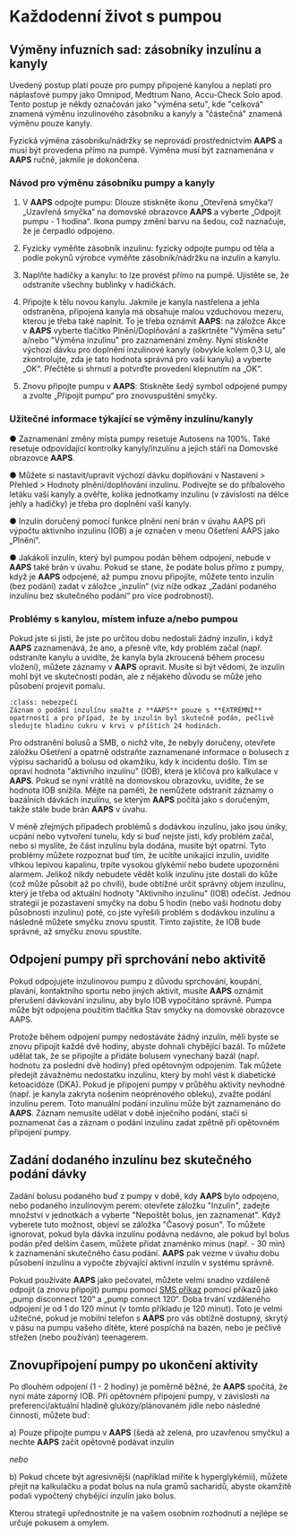 # Každodenní život s pumpou

## Výměny infuzních sad: zásobníky inzulínu a kanyly

Uvedený postup platí pouze pro pumpy připojené kanylou a neplatí pro náplasťové pumpy jako Omnipod, Medtrum Nano, Accu-Check Solo apod. Tento postup je někdy označován jako "výměna setu", kde "celková" znamená výměnu inzulinového zásobníku a kanyly a "částečná" znamená výměnu pouze kanyly.

Fyzická výměna zásobníku/nádržky se neprovádí prostřednictvím **AAPS** a musí být provedena přímo na pumpě. Výměna musí být zaznamenána v **AAPS** ručně, jakmile je dokončena.

### Návod pro výměnu zásobníku pumpy a kanyly

1. V **AAPS** odpojte pumpu: Dlouze stiskněte ikonu „Otevřená smyčka“/„Uzavřená smyčka“ na domovské obrazovce **AAPS** a vyberte „Odpojit pumpu - 1 hodina“. Ikona pumpy změní barvu na šedou, což naznačuje, že je čerpadlo odpojeno.

2. Fyzicky vyměňte zásobník inzulinu: fyzicky odpojte pumpu od těla a podle pokynů výrobce vyměňte zásobník/nádržku na inzulín a kanylu.

3. Naplňte hadičky a kanylu: to lze provést přímo na pumpě. Ujistěte se, že odstraníte všechny bublinky v hadičkách.

4. Připojte k tělu novou kanylu. Jakmile je kanyla nastřelena a jehla odstraněna, připojená kanyla má obsahuje malou vzduchovou mezeru, kterou je třeba také naplnit. To je třeba oznámit **AAPS**: na záložce Akce v **AAPS** vyberte tlačítko Plnění/Doplňování a zaškrtněte "Výměna setu" a/nebo "Výměna inzulínu" pro zaznamenání změny. Nyní stiskněte výchozí dávku pro doplnění inzulinové kanyly (obvykle kolem 0,3 U, ale zkontrolujte, zda je tato hodnota správná pro vaši kanylu) a vyberte „OK“. Přečtěte si shrnutí a potvrďte provedení klepnutím na „OK“.

5. Znovu připojte pumpu v **AAPS**: Stiskněte šedý symbol odpojené pumpy a zvolte „Připojit pumpu“ pro znovuspuštění smyčky.

### Užitečné informace týkající se výměny inzulínu/kanyly

●	Zaznamenání změny místa pumpy resetuje Autosens na 100%. Také resetuje odpovídající kontrolky kanyly/inzulínu a jejich stáří na Domovské obrazovce **AAPS**.

●	Můžete si nastavit/upravit výchozí dávku doplňování v Nastavení > Přehled > Hodnoty plnění/doplňování inzulinu. Podívejte se do příbalového letáku vaší kanyly a ověřte, kolika jednotkamy inzulinu (v závislosti na délce jehly a hadičky) je třeba pro doplnění vaší kanyly.

●	Inzulín doručený pomocí funkce plnění není brán v úvahu AAPS při výpočtu aktivního inzulinu (IOB) a je označen v menu Ošetření AAPS jako „Plnění“.

●	Jakákoli inzulín, který byl pumpou podán během odpojení, nebude v **AAPS** také brán v úvahu. Pokud se stane, že podáte bolus přímo z pumpy, když je **AAPS** odpojené, až pumpu znovu připojíte, můžete tento inzulín (bez podání) zadat v záložce „inzulín“ (viz níže odkaz „Zadání podaného inzulínu bez skutečného podání“ pro více podrobností).

### Problémy s kanylou, místem infuze a/nebo pumpou

Pokud jste si jisti, že jste po určitou dobu nedostali žádný inzulín, i když **AAPS** zaznamenává, že ano, a přesně víte, kdy problém začal (např. odstraníte kanylu a uvidíte, že kanyla byla zkroucená během procesu vložení), můžete záznamy v **AAPS** opravit. Musíte si být vědomi, že inzulín mohl být ve skutečnosti podán, ale z nějakého důvodu se může jeho působení projevit pomalu.

```{admonition} Caution - Risk of Hypoglycemia
:class: nebezpečí
Záznam o podání inzulínu smažte z **AAPS** pouze s **EXTRÉMNÍ** opatrností a pro případ, že by inzulín byl skutečně podán, pečlivě sledujte hladinu cukru v krvi v příštích 24 hodinách.
```

Pro odstranění bolusů a SMB, o nichž víte, že nebyly doručeny, otevřete záložku Ošetření a opatrně odstraňte zaznamenané informace o bolusech z výpisu sacharidů a bolusu od okamžiku, kdy k incidentu došlo. Tím se opraví hodnota "aktivního inzulínu" (IOB), která je klíčová pro kalkulace v **AAPS**. Pokud se nyní vrátítě na domovskou obrazovku, uvidíte, že se hodnota IOB snížila. Mějte na paměti, že nemůžete odstranit záznamy o bazálních dávkách inzulínu, se kterým **AAPS** počítá jako s doručeným, takže stále bude brán **AAPS** v úvahu.

V méně zřejmých případech problémů s dodávkou inzulínu, jako jsou úniky, ucpání nebo vytvoření tunelu, kdy si buď nejste jisti, kdy problém začal, nebo si myslíte, že část inzulínu byla dodána, musíte být opatrní. Tyto problémy můžete rozpoznat buď tím, že ucítíte unikající inzulín, uvidíte vlhkou lepivou kapalinu, trpíte vysokou glykémií nebo budete upozorněni alarmem. Jelikož nikdy nebudete vědět kolik inzulínu jste dostali do kůže (což může působit až po chvíli), bude obtížné určit správný objem inzulínu, který je třeba od aktuální hodnoty "Aktivního inzulínu" (IOB) odečíst. Jednou strategií je pozastavení smyčky na dobu 5 hodin (nebo vaši hodnotu doby působnosti inzulínu) poté, co jste vyřešili problém s dodávkou inzulínu a následně můžete smyčku znovu spustit. Tímto zajistíte, že IOB bude správné, až smyčku znovu spustíte.

## Odpojení pumpy při sprchování nebo aktivitě

Pokud odpojujete inzulinovou pumpu z důvodu sprchování, koupání, plavání, kontaktního sportu nebo jiných aktivit, musíte **AAPS** oznámit přerušení dávkování inzulinu, aby bylo IOB vypočítáno správně. Pumpa může být odpojena použitím tlačítka Stav smyčky na domovské obrazovce AAPS.

Protože během odpojení pumpy nedostáváte žádný inzulín, měli byste se znovu připojit každé dvě hodiny, abyste dohnali chybějící bazál. To můžete udělat tak, že se připojíte a přidáte bolusem vynechaný bazál (např. hodnotu za poslední dvě hodiny) před opětovným odpojením. Tak můžete předejít závažnému nedostatku inzulínu, který by mohl vést k diabetické ketoacidóze (DKA). Pokud je připojení pumpy v průběhu aktivity nevhodné (např. je kanyla zakryta nošením neoprénového obleku), zvažte podání inzulínu perem. Toto manuální podání inzulínu může být zaznamenáno do **AAPS**. Záznam nemusíte udělat v době inječního podání, stačí si poznamenat čas a záznam o podání inzulínu zadat zpětně při opětovném připojení pumpy.

## Zadání dodaného inzulínu bez skutečného podání dávky

Zadání bolusu podaného buď z pumpy v době, kdy **AAPS** bylo odpojeno, nebo podaného inzulínovým perem: otevřete záložku "Inzulín", zadejte množství v jednotkách a vyberte "Nepoštět bolus, jen zaznamenat". Když vyberete tuto možnost, objeví se záložka "Časový posun". To můžete ignorovat, pokud byla dávka inzulínu podávna nedávno, ale pokud byl bolus podán před delším časem, můžete přidat znaménko minus (např. - 30 min) k zaznamenání skutečného času podání. **AAPS** pak vezme v úvahu dobu působení inzulínu a vypočte zbývající aktivní inzulín v systému správně.

Pokud používáte **AAPS** jako pečovatel, můžete velmi snadno vzdáleně odpojit (a znovu připojit) pumpu pomocí [SMS příkaz](sms-commands) pomocí příkazů jako „pump disconnect 120“ a „pump connect 120“. Doba trvání vzdáleného odpojení je od 1 do 120 minut (v tomto příkladu je 120 minut). Toto je velmi užitečné, pokud je mobilní telefon s **AAPS** pro vás obtížně dostupný, skrytý v pásu na pumpu vašeho dítěte, které pospíchá na bazén, nebo je pečlivě střežen (nebo používán) teenagerem.

## Znovupřipojení pumpy po ukončení aktivity

Po dlouhém odpojení (1 - 2 hodiny) je poměrně běžné, že **AAPS** spočítá, že nyní máte záporný IOB. Při opětovném připojení pumpy, v závislosti na preferenci/aktuální hladině glukózy/plánovaném jídle nebo následné činnosti, můžete buď:

a) Pouze připojte pumpu v **AAPS** (šedá až zelená, pro uzavřenou smyčku) a nechte **AAPS** začít opětovně podávat inzulin

_nebo_

b) Pokud chcete být agresivnější (například míříte k hyperglykémii), můžete přejít na kalkulačku a podat bolus na nula gramů sacharidů, abyste okamžitě podali vypočtený chybějící inzulín jako bolus.

Kterou strategii upřednostníte je na vašem osobním rozhodnutí a nejlépe se určuje pokusem a omylem.
